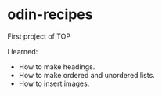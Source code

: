 # odin-recipes

First project of TOP

    


I learned: 
- How to make headings. 
- How to make ordered and unordered lists. 
- How to insert images.
